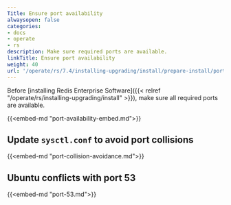 ```yaml
---
Title: Ensure port availability
alwaysopen: false
categories:
- docs
- operate
- rs
description: Make sure required ports are available.
linkTitle: Ensure port availability
weight: 40
url: '/operate/rs/7.4/installing-upgrading/install/prepare-install/port-availability/'
---
```


Before [installing Redis Enterprise Software]({{< relref "/operate/rs/installing-upgrading/install" >}}), make sure all required ports are available.

{{<embed-md "port-availability-embed.md">}}

## Update `sysctl.conf` to avoid port collisions

{{<embed-md "port-collision-avoidance.md">}}

## Ubuntu conflicts with port 53

{{<embed-md "port-53.md">}}
